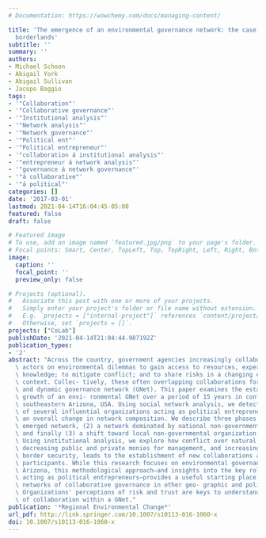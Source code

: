 ```yaml
---
# Documentation: https://wowchemy.com/docs/managing-content/

title: 'The emergence of an environmental governance network: the case of the Arizona
  borderlands'
subtitle: ''
summary: ''
authors:
- Michael Schoon
- Abigail York
- Abigail Sullivan
- Jacopo Baggio
tags:
- '"Collaboration"'
- '"Collaborative governance"'
- '"Institutional analysis"'
- '"Network analysis"'
- '"Network governance"'
- '"Political ent"'
- '"Political entrepreneur"'
- '"collaboration á institutional analysis"'
- '"entrepreneur á network analysis"'
- '"governance á network governance"'
- '"á collaborative"'
- '"á political"'
categories: []
date: '2017-03-01'
lastmod: 2021-04-14T16:04:45-05:00
featured: false
draft: false

# Featured image
# To use, add an image named `featured.jpg/png` to your page's folder.
# Focal points: Smart, Center, TopLeft, Top, TopRight, Left, Right, BottomLeft, Bottom, BottomRight.
image:
  caption: ''
  focal_point: ''
  preview_only: false

# Projects (optional).
#   Associate this post with one or more of your projects.
#   Simply enter your project's folder or file name without extension.
#   E.g. `projects = ["internal-project"]` references `content/project/deep-learning/index.md`.
#   Otherwise, set `projects = []`.
projects: ["CoLab"]
publishDate: '2021-04-14T21:04:44.987192Z'
publication_types:
- '2'
abstract: "Across the country, government agencies increasingly collaborate with non-governmental\
  \ actors on environmental dilemmas to gain access to resources, expertise, and local\
  \ knowledge; to mitigate conflict; and to share risks in a changing environmental\
  \ context. Collec- tively, these often overlapping collaborations form a complex\
  \ and dynamic governance network (GNet). This paper examines the establishment and\
  \ growth of an envi- ronmental GNet over a period of 15 years in conflict-rid- den\
  \ southeastern Arizona, USA. Using social network analysis, we detect the emergence\
  \ of several influential organizations acting as political entrepreneurs and observe\
  \ an overall change in network composition. We describe three phases: (1) a newly\
  \ emerged network, (2) a network dominated by national non-governmental organizations,\
  \ and finally (3) a shift toward local non-governmental organization involvement.\
  \ Using institutional analysis, we explore how conflict over natural resource use,\
  \ decreasing public and private monies for management, and increasing tensions over\
  \ border security, leads to the establishment of new collaborations and new network\
  \ participants. While this research focuses on environmental governance in southeastern\
  \ Arizona, this methodological approach—and insights into the key role of organizations\
  \ acting as political entrepreneurs—provides a useful starting place for ana- lyzing\
  \ networks of collaborative governance in other geo- graphic and political contexts.\
  \ Organizations' perceptions of risk and trust are keys to understanding the dynamics\
  \ of collaboration within a GNet."
publication: '*Regional Environmental Change*'
url_pdf: http://link.springer.com/10.1007/s10113-016-1060-x
doi: 10.1007/s10113-016-1060-x
---
```

